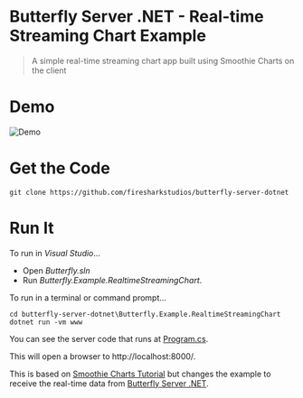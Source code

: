# Butterfly Server .NET - Real-time Streaming Chart Example

> A simple real-time streaming chart app built using Smoothie Charts on the client

# Demo

![Demo](https://raw.githubusercontent.com/firesharkstudios/butterfly-server-dotnet/master/img/real-time-chart-demo.gif) 

# Get the Code

```
git clone https://github.com/firesharkstudios/butterfly-server-dotnet
```

# Run It

To run in *Visual Studio*...
- Open *Butterfly.sln*
- Run *Butterfly.Example.RealtimeStreamingChart*.

To run in a terminal or command prompt...
```
cd butterfly-server-dotnet\Butterfly.Example.RealtimeStreamingChart
dotnet run -vm www
```

You can see the server code that runs at [Program.cs](https://github.com/firesharkstudios/butterfly-server-dotnet/blob/master/Butterfly.Example.Todo/Program.cs).

This will open a browser to http://localhost:8000/.

This is based on [Smoothie Charts Tutorial](http://smoothiecharts.org/tutorial.html) but changes the example to receive the real-time data from [Butterfly Server .NET](https://butterflyserver.io).

